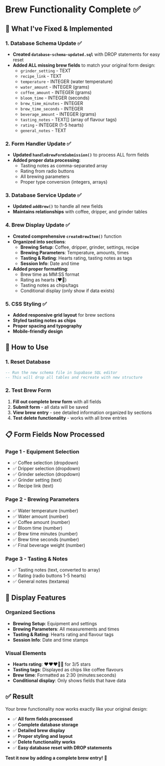 # Brew Functionality Complete ✅

## 🎯 **What I've Fixed & Implemented**

### **1. Database Schema Update** ✅
- **Created `database-schema-updated.sql`** with DROP statements for easy reset
- **Added ALL missing brew fields** to match your original form design:
  - `grinder_setting` - TEXT
  - `recipe_link` - TEXT  
  - `temperature` - INTEGER (water temperature)
  - `water_amount` - INTEGER (grams)
  - `coffee_amount` - INTEGER (grams)
  - `bloom_time` - INTEGER (seconds)
  - `brew_time_minutes` - INTEGER
  - `brew_time_seconds` - INTEGER
  - `beverage_amount` - INTEGER (grams)
  - `tasting_notes` - TEXT[] (array of flavour tags)
  - `rating` - INTEGER (1-5 hearts)
  - `general_notes` - TEXT

### **2. Form Handler Update** ✅
- **Updated `handleBrewFormSubmission()`** to process ALL form fields
- **Added proper data processing**:
  - Tasting notes as comma-separated array
  - Rating from radio buttons
  - All brewing parameters
  - Proper type conversion (integers, arrays)

### **3. Database Service Update** ✅
- **Updated `addBrew()`** to handle all new fields
- **Maintains relationships** with coffee, dripper, and grinder tables

### **4. Brew Display Update** ✅
- **Created comprehensive `createBrewItem()`** function
- **Organized into sections**:
  - **Brewing Setup**: Coffee, dripper, grinder, settings, recipe
  - **Brewing Parameters**: Temperature, amounts, times
  - **Tasting & Rating**: Hearts rating, tasting notes as tags
  - **Session Info**: Date and time
- **Added proper formatting**:
  - Brew time as MM:SS format
  - Rating as hearts (❤️🤍)
  - Tasting notes as chips/tags
  - Conditional display (only show if data exists)

### **5. CSS Styling** ✅
- **Added responsive grid layout** for brew sections
- **Styled tasting notes as chips**
- **Proper spacing and typography**
- **Mobile-friendly design**

## 🚀 **How to Use**

### **1. Reset Database**
```sql
-- Run the new schema file in Supabase SQL editor
-- This will drop all tables and recreate with new structure
```

### **2. Test Brew Form**
1. **Fill out complete brew form** with all fields
2. **Submit form** - all data will be saved
3. **View brew entry** - see detailed information organized by sections
4. **Test delete functionality** - works with all brew entries

## 📋 **Form Fields Now Processed**

### **Page 1 - Equipment Selection**
- ✅ Coffee selection (dropdown)
- ✅ Dripper selection (dropdown)  
- ✅ Grinder selection (dropdown)
- ✅ Grinder setting (text)
- ✅ Recipe link (text)

### **Page 2 - Brewing Parameters**
- ✅ Water temperature (number)
- ✅ Water amount (number)
- ✅ Coffee amount (number)
- ✅ Bloom time (number)
- ✅ Brew time minutes (number)
- ✅ Brew time seconds (number)
- ✅ Final beverage weight (number)

### **Page 3 - Tasting & Notes**
- ✅ Tasting notes (text, converted to array)
- ✅ Rating (radio buttons 1-5 hearts)
- ✅ General notes (textarea)

## 🎨 **Display Features**

### **Organized Sections**
- **Brewing Setup**: Equipment and settings
- **Brewing Parameters**: All measurements and times
- **Tasting & Rating**: Hearts rating and flavour tags
- **Session Info**: Date and time stamps

### **Visual Elements**
- **Hearts rating**: ❤️❤️❤️🤍🤍 for 3/5 stars
- **Tasting tags**: Displayed as chips like coffee flavours
- **Brew time**: Formatted as 2:30 (minutes:seconds)
- **Conditional display**: Only shows fields that have data

## ✅ **Result**

Your brew functionality now works exactly like your original design:
- ✅ **All form fields processed**
- ✅ **Complete database storage**
- ✅ **Detailed brew display**
- ✅ **Proper styling and layout**
- ✅ **Delete functionality works**
- ✅ **Easy database reset with DROP statements**

**Test it now by adding a complete brew entry!** 🚀
